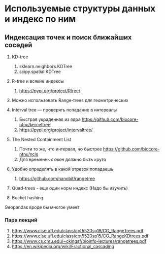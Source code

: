 # Используемые структуры данных и индекс по ним

## Индексация точек и поиск ближайших соседей

1. KD-tree
    1. sklearn.neighbors.KDTree
    2. scipy.spatial.KDTree
    
2. R-tree и всякие индексы
    1. https://pypi.org/project/Rtree/
    
3. Можно использовать Range-trees для геометрических

4. Interval tree — проверять попадание в интервалы
    1. Быстрая украденная из ядра https://github.com/biocore-ntnu/kerneltree
    2. https://pypi.org/project/intervaltree/
    
5. The Nested Containment List 
    1. Почти то же, что интервал, но быстрее https://github.com/biocore-ntnu/ncls
    2. Для временных окон должно быть круто

6. Удобно определять в какой отрезок попадаешь
    1. https://github.com/nanobit/rangetree

7. Quad-trees - еще один норм индекс (Надо бы изучить)

8. Bucket hashing

Geopandas вроде бы многое умеет

### Пара лекций
1. https://www.cise.ufl.edu/class/cot5520sp18/CG_RangeTrees.pdf
2. https://www.cise.ufl.edu/class/cot5520sp15/CG_RangeKDtrees.pdf
3. https://www.cs.cmu.edu/~ckingsf/bioinfo-lectures/rangetrees.pdf
4. https://en.wikipedia.org/wiki/Fractional_cascading


